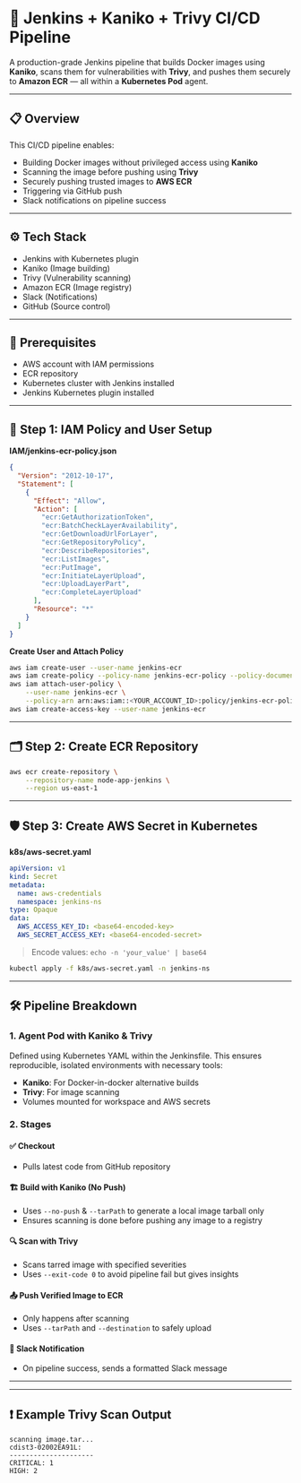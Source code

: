 # 🚀 Jenkins + Kaniko + Trivy CI/CD Pipeline

A production-grade Jenkins pipeline that builds Docker images using **Kaniko**, scans them for vulnerabilities with **Trivy**, and pushes them securely to **Amazon ECR** — all within a **Kubernetes Pod** agent.

---

## 📋 Overview
This CI/CD pipeline enables:
- Building Docker images without privileged access using **Kaniko**
- Scanning the image before pushing using **Trivy**
- Securely pushing trusted images to **AWS ECR**
- Triggering via GitHub push
- Slack notifications on pipeline success

---

## ⚙️ Tech Stack
- Jenkins with Kubernetes plugin
- Kaniko (Image building)
- Trivy (Vulnerability scanning)
- Amazon ECR (Image registry)
- Slack (Notifications)
- GitHub (Source control)

---

## 🔧 Prerequisites
- AWS account with IAM permissions
- ECR repository
- Kubernetes cluster with Jenkins installed
- Jenkins Kubernetes plugin installed

---

## 🔐 Step 1: IAM Policy and User Setup

**IAM/jenkins-ecr-policy.json**
```json
{
  "Version": "2012-10-17",
  "Statement": [
    {
      "Effect": "Allow",
      "Action": [
        "ecr:GetAuthorizationToken",
        "ecr:BatchCheckLayerAvailability",
        "ecr:GetDownloadUrlForLayer",
        "ecr:GetRepositoryPolicy",
        "ecr:DescribeRepositories",
        "ecr:ListImages",
        "ecr:PutImage",
        "ecr:InitiateLayerUpload",
        "ecr:UploadLayerPart",
        "ecr:CompleteLayerUpload"
      ],
      "Resource": "*"
    }
  ]
}
```

**Create User and Attach Policy**
```bash
aws iam create-user --user-name jenkins-ecr
aws iam create-policy --policy-name jenkins-ecr-policy --policy-document file://jenkins-ecr-policy.json
aws iam attach-user-policy \
    --user-name jenkins-ecr \
    --policy-arn arn:aws:iam::<YOUR_ACCOUNT_ID>:policy/jenkins-ecr-policy
aws iam create-access-key --user-name jenkins-ecr
```

---

## 🗂️ Step 2: Create ECR Repository
```bash
aws ecr create-repository \
    --repository-name node-app-jenkins \
    --region us-east-1
```

---

## 🛡️ Step 3: Create AWS Secret in Kubernetes

**k8s/aws-secret.yaml**
```yaml
apiVersion: v1
kind: Secret
metadata:
  name: aws-credentials
  namespace: jenkins-ns
type: Opaque
data:
  AWS_ACCESS_KEY_ID: <base64-encoded-key>
  AWS_SECRET_ACCESS_KEY: <base64-encoded-secret>
```
> Encode values: `echo -n 'your_value' | base64`

```bash
kubectl apply -f k8s/aws-secret.yaml -n jenkins-ns
```

---

## 🛠️ Pipeline Breakdown

### 1. Agent Pod with Kaniko & Trivy
Defined using Kubernetes YAML within the Jenkinsfile. This ensures reproducible, isolated environments with necessary tools:
- **Kaniko**: For Docker-in-docker alternative builds
- **Trivy**: For image scanning
- Volumes mounted for workspace and AWS secrets

### 2. Stages

#### ✅ Checkout
- Pulls latest code from GitHub repository

#### 🏗️ Build with Kaniko (No Push)
- Uses `--no-push` & `--tarPath` to generate a local image tarball only
- Ensures scanning is done before pushing any image to a registry

#### 🔍 Scan with Trivy
- Scans tarred image with specified severities
- Uses `--exit-code 0` to avoid pipeline fail but gives insights

#### 📤 Push Verified Image to ECR
- Only happens after scanning
- Uses `--tarPath` and `--destination` to safely upload

#### 📣 Slack Notification
- On pipeline success, sends a formatted Slack message

---


---

## ❗ Example Trivy Scan Output
```
scanning image.tar...
cdist3-02002EA91L:
---------------------
CRITICAL: 1
HIGH: 2
```

